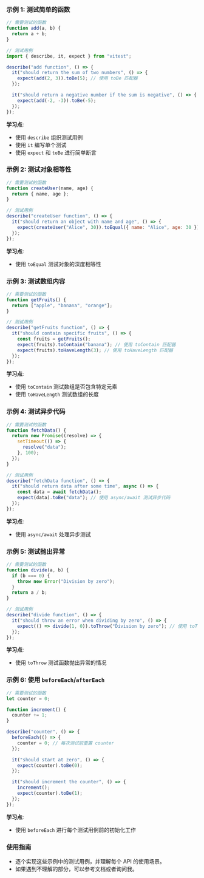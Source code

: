 ### 示例 1: 测试简单的函数

```javascript
// 需要测试的函数
function add(a, b) {
  return a + b;
}

// 测试用例
import { describe, it, expect } from "vitest";

describe("add function", () => {
  it("should return the sum of two numbers", () => {
    expect(add(2, 3)).toBe(5); // 使用 toBe 匹配器
  });

  it("should return a negative number if the sum is negative", () => {
    expect(add(-2, -3)).toBe(-5);
  });
});
```

**学习点**:

- 使用 `describe` 组织测试用例
- 使用 `it` 编写单个测试
- 使用 `expect` 和 `toBe` 进行简单断言

### 示例 2: 测试对象相等性

```javascript
// 需要测试的函数
function createUser(name, age) {
  return { name, age };
}

// 测试用例
describe("createUser function", () => {
  it("should return an object with name and age", () => {
    expect(createUser("Alice", 30)).toEqual({ name: "Alice", age: 30 }); // 使用 toEqual 匹配器
  });
});
```

**学习点**:

- 使用 `toEqual` 测试对象的深度相等性

### 示例 3: 测试数组内容

```javascript
// 需要测试的函数
function getFruits() {
  return ["apple", "banana", "orange"];
}

// 测试用例
describe("getFruits function", () => {
  it("should contain specific fruits", () => {
    const fruits = getFruits();
    expect(fruits).toContain("banana"); // 使用 toContain 匹配器
    expect(fruits).toHaveLength(3); // 使用 toHaveLength 匹配器
  });
});
```

**学习点**:

- 使用 `toContain` 测试数组是否包含特定元素
- 使用 `toHaveLength` 测试数组的长度

### 示例 4: 测试异步代码

```javascript
// 需要测试的函数
function fetchData() {
  return new Promise((resolve) => {
    setTimeout(() => {
      resolve("data");
    }, 100);
  });
}

// 测试用例
describe("fetchData function", () => {
  it("should return data after some time", async () => {
    const data = await fetchData();
    expect(data).toBe("data"); // 使用 async/await 测试异步代码
  });
});
```

**学习点**:

- 使用 `async/await` 处理异步测试

### 示例 5: 测试抛出异常

```javascript
// 需要测试的函数
function divide(a, b) {
  if (b === 0) {
    throw new Error("Division by zero");
  }
  return a / b;
}

// 测试用例
describe("divide function", () => {
  it("should throw an error when dividing by zero", () => {
    expect(() => divide(1, 0)).toThrow("Division by zero"); // 使用 toThrow 匹配器
  });
});
```

**学习点**:

- 使用 `toThrow` 测试函数抛出异常的情况

### 示例 6: 使用 `beforeEach`/`afterEach`

```javascript
// 需要测试的函数
let counter = 0;

function increment() {
  counter += 1;
}

describe("counter", () => {
  beforeEach(() => {
    counter = 0; // 每次测试前重置 counter
  });

  it("should start at zero", () => {
    expect(counter).toBe(0);
  });

  it("should increment the counter", () => {
    increment();
    expect(counter).toBe(1);
  });
});
```

**学习点**:

- 使用 `beforeEach` 进行每个测试用例前的初始化工作

### 使用指南

- 逐个实现这些示例中的测试用例，并理解每个 API 的使用场景。
- 如果遇到不理解的部分，可以参考文档或者询问我。
